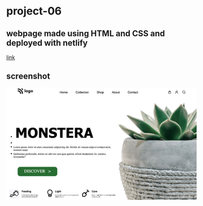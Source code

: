 # project-06

## webpage made using HTML and CSS and deployed with netlify

[link](https://project-06.netlify.app)
## screenshot
![](./final%20code.png)

